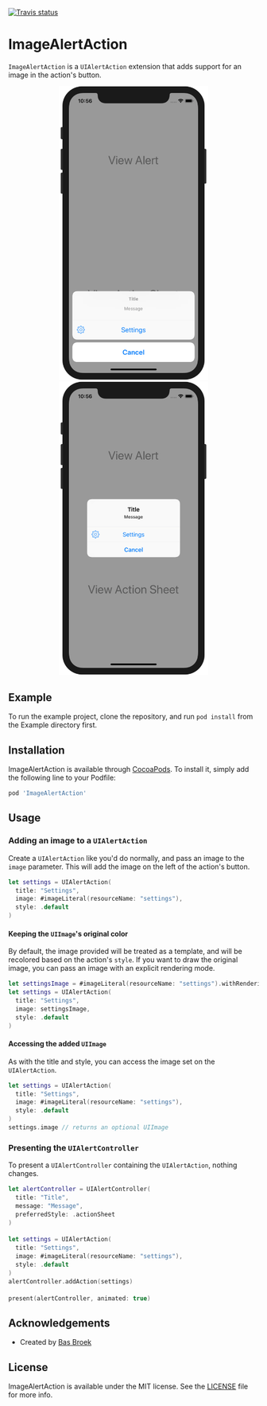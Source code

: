 [![Travis status](https://img.shields.io/travis/BasThomas/ImageAlertAction.svg)](https://travis-ci.org/BasThomas/ImageAlertAction)

# ImageAlertAction

`ImageAlertAction` is a `UIAlertAction` extension that adds support for an image
in the action's button.

<p align="center">
  <img src="assets/actionsheet.png" alt="Action Sheet" width="300"> <img src="assets/alert.png" alt="Alert" width="300">
</p>

## Example

To run the example project, clone the repository, and run `pod install` from the Example
directory first.

## Installation

ImageAlertAction is available through [CocoaPods](https://cocoapods.org). To install
it, simply add the following line to your Podfile:

```ruby
pod 'ImageAlertAction'
```

## Usage

### Adding an image to a `UIAlertAction`

Create a `UIAlertAction` like you'd do normally, and pass an image to the `image` parameter.
This will add the image on the left of the action's button.

```swift
let settings = UIAlertAction(
  title: "Settings",
  image: #imageLiteral(resourceName: "settings"),
  style: .default
)
```

#### Keeping the `UIImage`'s original color

By default, the image provided will be treated as a template, and will be recolored based on the
action's `style`. If you want to draw the original image, you can pass an image with an
explicit rendering mode.

```swift
let settingsImage = #imageLiteral(resourceName: "settings").withRenderingMode(.alwaysOriginal) 
let settings = UIAlertAction(
  title: "Settings",
  image: settingsImage,
  style: .default
)
```

#### Accessing the added `UIImage`

As with the title and style, you can access the image set on the `UIAlertAction`.

```swift
let settings = UIAlertAction(
  title: "Settings",
  image: #imageLiteral(resourceName: "settings"),
  style: .default
)
settings.image // returns an optional UIImage
```

### Presenting the `UIAlertController`

To present a `UIAlertController` containing the `UIAlertAction`, nothing changes.

```swift
let alertController = UIAlertController(
  title: "Title",
  message: "Message",
  preferredStyle: .actionSheet
)

let settings = UIAlertAction(
  title: "Settings",
  image: #imageLiteral(resourceName: "settings"),
  style: .default
)
alertController.addAction(settings)

present(alertController, animated: true)
```

## Acknowledgements

- Created by [Bas Broek](https://twitter.com/basthomas)

## License

ImageAlertAction is available under the MIT license. See the [LICENSE](LICENSE) file for more
info.
